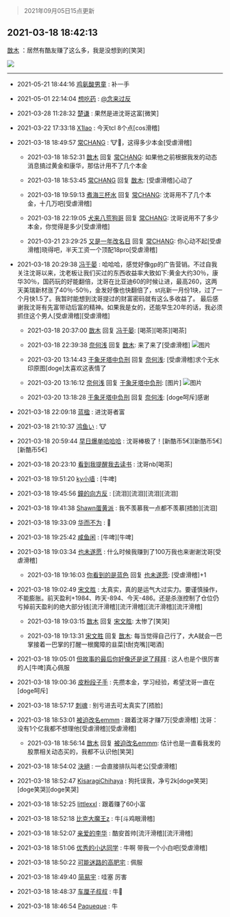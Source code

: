 > 2021年09月05日15点更新
<link rel="stylesheet" href="https://cdn.jsdelivr.net/gh/taotie6/sampleJSON@main/css/photo_show.css">


 ## 2021-03-18 18:42:13 

 [㪚木](https://www.coolapk.com/feed/25632163?shareKey=NDU0MzdjODYwMGU1NjEzMTc3ZDU~) ：居然有酷友赚了这么多，我是没想到的[笑哭] 

<div class="album">
<img class="img-item" src="https://image.coolapk.com/feed/2021/0318/18/1081091_b6479bc0_4132_6186@937x1096.jpeg" />
</div>

 ------- 

- 2021-05-21 18:44:16 [鸡氨酸男童](uid=2041334) : 补一手 

- 2021-05-01 22:14:04 [想吃药](uid=4967626) : <a class="feed-link-uname" href="/u/念来过反">@念来过反</a> 

- 2021-03-28 11:28:32 [楚谦](uid=1264292) : 果然是进沈哥这富[微笑] 

- 2021-03-22 17:33:18 [X1lao](uid=628869) : 今天tcl 8个点[cos滑稽] 

- 2021-03-18 18:49:57 [常CHANG](uid=2190258) : 🐮🍺，这得多少本金[受虐滑稽] 

    - 2021-03-18 18:52:31 [㪚木](uid=1081091) 回复 [常CHANG](uid=2190258): 如果他之前根据我发的动态消息搞过黄金和康华，那估计用不了几个本金 

    - 2021-03-18 18:53:45 [常CHANG](uid=2190258) 回复 [㪚木](uid=1081091): [受虐滑稽]心动了 

    - 2021-03-18 19:59:13 [煮海三杯水](uid=695018) 回复 [常CHANG](uid=2190258): 沈哥用不了几个本金，十几万吧[受虐滑稽] 

    - 2021-03-18 22:19:05 [犬来八荒狗哥](uid=3248963) 回复 [常CHANG](uid=2190258): 沈哥说用不了多少本金，你觉得是多少[受虐滑稽] 

    - 2021-03-21 23:29:25 [又是一年改名日](uid=2764896) 回复 [常CHANG](uid=2190258): 你心动不起[受虐滑稽]晓得吧，半天工资一个顶配18pro[受虐滑稽] 

- 2021-03-18 20:29:38 [冯于晏](uid=2980763) : 哈哈哈，感觉好像gp的广告营销。不过自我关注沈哥以来，沈老板让我们买过的东西收益率大致如下:黄金大约30％，康华30％，国药玩的好能翻倍，沈哥在比亚迪60的时候让进，最高260，这两天美瑞新材涨了40％-50％，金发好像也快翻倍了，st兆新一月份1块，过了一个月快1.5了<!--break-->。我暂时能想到沈哥提过的财富密码就有这么多收益了。
最后感谢我沈哥有先富带动后富的精神。如果我是女的，还能早生20年的话，我必须抓住这个男人[受虐滑稽][受虐滑稽] 

    - 2021-03-18 20:37:00 [㪚木](uid=1081091) 回复 [冯于晏](uid=2980763): [喝茶][喝茶][喝茶] 

    - 2021-03-18 22:39:38 [奈何浅](uid=1884562) 回复 [㪚木](uid=1081091): 来了来了[受虐滑稽] ![图片](https://image.coolapk.com/feed/2021/0318/22/1884562_d55be13e_8377_5991@363x311.png)

    - 2021-03-20 13:14:43 [于象牙塔中负刑](uid=1938509) 回复 [奈何浅](uid=1884562): [受虐滑稽]求个无水印原图[doge]太喜欢这表情了 

    - 2021-03-20 13:16:12 [奈何浅](uid=1884562) 回复 [于象牙塔中负刑](uid=1938509): [图片] ![图片](https://image.coolapk.com/feed/2021/0320/13/1884562_d55be13e_7370_4823@363x311.png)

    - 2021-03-20 13:18:28 [于象牙塔中负刑](uid=1938509) 回复 [奈何浅](uid=1884562): [doge呵斥]感谢 

- 2021-03-18 22:09:18 [蓝楹](uid=467567) : 进沈哥者富 

- 2021-03-18 21:10:37 [鸿鱼い](uid=1905461) : 🐮 

- 2021-03-18 20:59:44 [早日爆单哈哈哈](uid=2188936) : 沈哥棒极了！[新酷币5€][新酷币5€][新酷币5€] 

- 2021-03-18 20:23:10 [看到我提醒我去读书](uid=2577914) : 沈哥nb[喝茶] 

- 2021-03-18 19:51:20 [ky小墙](uid=3459799) : [牛啤] 

- 2021-03-18 19:45:56 [鐘的向方反](uid=1500903) : [流泪][流泪][流泪][流泪] 

- 2021-03-18 19:41:38 [Shawn蛋黄派](uid=2642278) : 我不羡慕我一点都不羡慕[捂脸][流泪] 

- 2021-03-18 19:33:09 [华而不为](uid=1212555) : 🐂 

- 2021-03-18 19:25:42 [咸鱼闲](uid=3783511) : [牛啤][牛啤] 

- 2021-03-18 19:03:34 [也未遂愿](uid=3056500) : 什么时候我赚到了100万我也来谢谢沈哥[受虐滑稽] 

    - 2021-03-18 19:16:03 [你看到的是蓝色](uid=852722) 回复 [也未遂愿](uid=3056500): [受虐滑稽]+1 

- 2021-03-18 19:02:49 [宋文胜](uid=1828125) : 太真实，真的是运气大过实力。要谨慎操作，不能膨胀。前天盈利+1984、昨天-894、今天-486。还是杀涨控制了仓位仍亏掉前天盈利的绝大部分钱[流汗滑稽][流汗滑稽][流汗滑稽][流汗滑稽] 

    - 2021-03-18 19:03:15 [㪚木](uid=1081091) 回复 [宋文胜](uid=1828125): 太惨了[笑哭] 

    - 2021-03-18 19:13:31 [宋文胜](uid=1828125) 回复 [㪚木](uid=1081091): 每当觉得自己行了，大A就会一巴掌接着一巴掌的打醒一根魔障的韭菜[t耐克嘴][喝酒] 

- 2021-03-18 19:05:01 [但故事的最后你好像还是说了拜拜](uid=2791372) : 这人也是个很厉害的人[牛啤]真心佩服 

- 2021-03-18 19:00:36 [皮粉段子手](uid=884077) : 先攒本金，学习经验，希望沈哥一直在[doge呵斥] 

- 2021-03-18 18:57:17 [刺魂](uid=1662383) : 别亏进去可太真实了[捂脸] 

- 2021-03-18 18:53:01 [被迫改名emmm](uid=3302275) : 跟着沈哥才赚7万[受虐滑稽]
沈哥：没有1个亿我都不想理他[受虐滑稽][受虐滑稽] 

    - 2021-03-18 18:56:14 [㪚木](uid=1081091) 回复 [被迫改名emmm](uid=3302275): 估计也是一直看我发的股票相关动态买的，我都不认识他[笑哭] 

- 2021-03-18 18:54:02 [決絕](uid=2288436) : 一会直接排队叫老公[受虐滑稽] 

- 2021-03-18 18:52:47 [KisaragiChihaya](uid=2312101) : 狗托误我，净亏2k[doge笑哭][doge笑哭][doge笑哭] 

- 2021-03-18 18:52:25 [littlexxl](uid=3375580) : 跟着赚了60小富 

- 2021-03-18 18:52:18 [比克大魔王z](uid=824574) : 牛[斗鸡眼滑稽] 

- 2021-03-18 18:52:07 [亲爱的李华](uid=1323228) : 酷安首帅[流汗滑稽][流汗滑稽] 

- 2021-03-18 18:51:06 [优秀的小达同学](uid=3114536) : 牛啊 带我一个小白吧[受虐滑稽] 

- 2021-03-18 18:50:22 [可能迷路的高肥宅](uid=1534505) : 佩服 

- 2021-03-18 18:49:40 [简易宇](uid=2240351) : 哇塞 厉害 

- 2021-03-18 18:48:37 [车厘子叔叔](uid=1756803) : 牛🐂 

- 2021-03-18 18:46:54 [Paqueque](uid=685582) : 牛 

